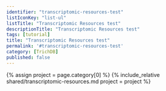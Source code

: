 ```yaml
---
identifier: "transcriptomic-resources-test"
listIconKey: "list-ul"
listTitle: "Transcriptomic Resources test"
descriptionTitle: "Transcriptomic Resources test"
tags: [tutorial]
title: "Transcriptomic Resources test"
permalink: '#transcriptomic-resources-test'
category: [TrichDB]
published: false
---
```

{% assign project = page.category[0] %}
{% include_relative shared/transcriptomic-resources.md project = project %}

